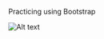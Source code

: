 Practicing using Bootstrap 

<img src="MuseumOfCandy/Screenshot.jpg" alt="Alt text" title="Screenhot">
